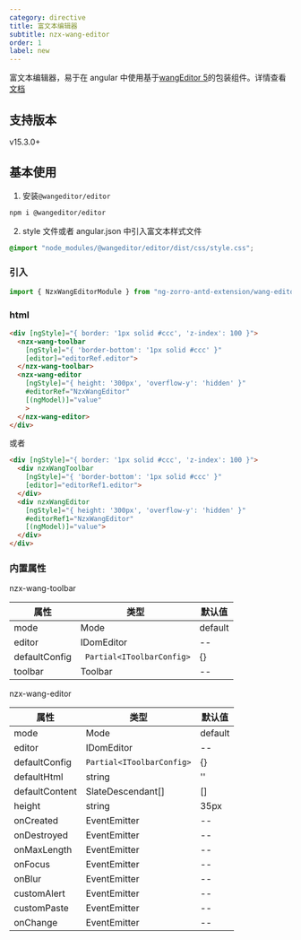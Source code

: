 ```yaml
---
category: directive
title: 富文本编辑器
subtitle: nzx-wang-editor
order: 1
label: new
---
```


富文本编辑器，易于在 angular 中使用基于[wangEditor 5](https://www.npmjs.com/package/@wangeditor/editor)的包装组件。详情查看[文档](https://www.wangeditor.com/)

## 支持版本

<label type="success">v15.3.0+</label>

## 基本使用

1. 安装`@wangeditor/editor`

```bash
npm i @wangeditor/editor
```

2. style 文件或者 angular.json 中引入富文本样式文件

```css
@import "node_modules/@wangeditor/editor/dist/css/style.css";
```

### 引入

```ts
import { NzxWangEditorModule } from "ng-zorro-antd-extension/wang-editor";
```

### html

```html
<div [ngStyle]="{ border: '1px solid #ccc', 'z-index': 100 }">
  <nzx-wang-toolbar
    [ngStyle]="{ 'border-bottom': '1px solid #ccc' }"
    [editor]="editorRef.editor">
  </nzx-wang-toolbar>
  <nzx-wang-editor
    [ngStyle]="{ height: '300px', 'overflow-y': 'hidden' }"
    #editorRef="NzxWangEditor"
    [(ngModel)]="value"
    >
  </nzx-wang-editor>
</div>
```

或者

```html
<div [ngStyle]="{ border: '1px solid #ccc', 'z-index': 100 }">
  <div nzxWangToolbar
    [ngStyle]="{ 'border-bottom': '1px solid #ccc' }"
    [editor]="editorRef1.editor">
  </div>
  <div nzxWangEditor
    [ngStyle]="{ height: '300px', 'overflow-y': 'hidden' }"
    #editorRef1="NzxWangEditor"
    [(ngModel)]="value">
  </div>
</div>
```

### 内置属性

nzx-wang-toolbar

| 属性          | 类型                    | 默认值  |
| ------------- | ----------------------- | ------- |
| mode          | Mode                    | default |
| editor        | IDomEditor              | --      |
| defaultConfig |` Partial<IToolbarConfig>` | {}      |
| toolbar       | Toolbar                 | --      |

nzx-wang-editor

| 属性           | 类型                    | 默认值  |
| -------------- | ----------------------- | ------- |
| mode           | Mode                    | default |
| editor         | IDomEditor              | --      |
| defaultConfig  |`Partial<IToolbarConfig>` | {}      |
| defaultHtml    | string                  | ''      |
| defaultContent | SlateDescendant[]       | []      |
| height         | string                  | 35px    |
| onCreated      | EventEmitter            | --      |
| onDestroyed    | EventEmitter            | --      |
| onMaxLength    | EventEmitter            | --      |
| onFocus        | EventEmitter            | --      |
| onBlur         | EventEmitter            | --      |
| customAlert    | EventEmitter            | --      |
| customPaste    | EventEmitter            | --      |
| onChange       | EventEmitter            | --      |
